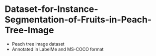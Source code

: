 # Dataset-for-Instance-Segmentation-of-Fruits-in-Peach-Tree-Image

* Peach tree image dataset
* Annotated in LabelMe and MS-COCO format
